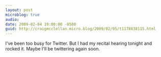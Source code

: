 ```yaml
---
layout: post
microblog: true
audio: 
date: 2009-02-04 19:00:00 -0500
guid: http://craigmcclellan.micro.blog/2009/02/05/t1178838115.html
---
```

I've been too busy for Twitter.  But I had my recital hearing tonight and rocked it.  Maybe I'll be twittering again soon.
